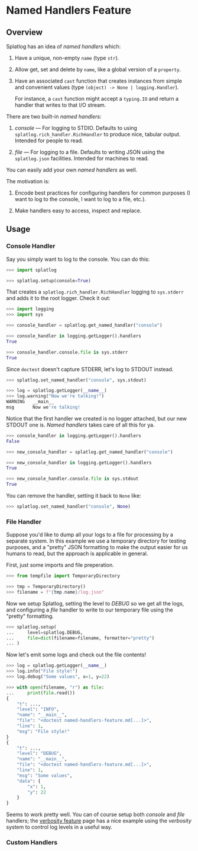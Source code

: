Named Handlers Feature
==============================================================================

Overview
------------------------------------------------------------------------------

Splatlog has an idea of _named handlers_ which:

1.  Have a unique, non-empty `name` (type `str`).
    
2.  Allow get, set and delete by `name`, like a global version of a `property`.
    
3.  Have an associated `cast` function that creates instances from simple and
    convenient values (type `(object) -> None | logging.Handler`).
    
    For instance, a `cast` function might accept a `typing.IO` and return a
    handler that writes to that I/O stream.

There are two built-in _named handlers_:

1.  _console_ — For logging to STDIO. Defaults to using
    `splatlog.rich_handler.RichHandler` to produce nice, tabular output.
    Intended for people to read.
    
2.  _file_ — For logging to a file. Defaults to writing JSON using the
    `splatlog.json` facilities. Intended for machines to read.

You can easily add your own _named handlers_ as well.

The motivation is:

1.  Encode best practices for configuring handlers for common purposes (I want
    to log to the console, I want to log to a file, etc.).
    
2.  Make handlers easy to access, inspect and replace. 


Usage
------------------------------------------------------------------------------

### Console Handler ###

Say you simply want to log to the console. You can do this:

```python
>>> import splatlog

>>> splatlog.setup(console=True)

```

That creates a `splatlog.rich_handler.RichHandler` logging to `sys.stderr` and
adds it to the root logger. Check it out:

```python
>>> import logging
>>> import sys

>>> console_handler = splatlog.get_named_handler("console")

>>> console_handler in logging.getLogger().handlers
True

>>> console_handler.console.file is sys.stderr
True

```

Since `doctest` doesn't capture STDERR, let's log to STDOUT instead.

```python
>>> splatlog.set_named_handler("console", sys.stdout)

>>> log = splatlog.getLogger(__name__)
>>> log.warning("Now we're talking!")
WARNING   __main__
msg       Now we're talking!

```

Notice that the first handler we created is no logger attached, but our new
STDOUT one is. _Named handlers_ takes care of all this for ya.

```python
>>> console_handler in logging.getLogger().handlers
False

>>> new_console_handler = splatlog.get_named_handler("console")

>>> new_console_handler in logging.getLogger().handlers
True

>>> new_console_handler.console.file is sys.stdout
True

```

You can remove the handler, setting it back to `None` like:

```python
>>> splatlog.set_named_handler("console", None)

```

### File Handler ###

Suppose you'd like to dump all your logs to a file for processing by a separate
system. In this example we use a temporary directory for testing purposes, and a
"pretty" JSON formatting to make the output easier for us humans to read, but
the approach is applicable in general.

First, just some imports and file preperation.

```python
>>> from tempfile import TemporaryDirectory

>>> tmp = TemporaryDirectory()
>>> filename = f"{tmp.name}/log.json"

```

Now we setup Splatlog, setting the level to _DEBUG_ so we get all the logs, and
configuring a _file_ handler to write to our temporary file using the "pretty"
formatting.

```python
>>> splatlog.setup(
...     level=splatlog.DEBUG,
...     file=dict(filename=filename, formatter="pretty")
... )

```

Now let's emit some logs and check out the file contents!

```python
>>> log = splatlog.getLogger(__name__)
>>> log.info("File style!")
>>> log.debug("Some values", x=1, y=22)

>>> with open(filename, "r") as file:
...     print(file.read())
{
    "t": ...,
    "level": "INFO",
    "name": "__main__",
    "file": "<doctest named-handlers-feature.md[...]>",
    "line": 1,
    "msg": "File style!"
}
{
    "t": ...,
    "level": "DEBUG",
    "name": "__main__",
    "file": "<doctest named-handlers-feature.md[...]>",
    "line": 1,
    "msg": "Some values",
    "data": {
        "x": 1,
        "y": 22
    }
}

```

Seems to work pretty well. You can of course setup both _console_ and _file_
handlers; the [verbosity feature](features/verbsoity.md) page has a nice example
using the _verbosity_ system to control log levels in a useful way.

### Custom Handlers ###


